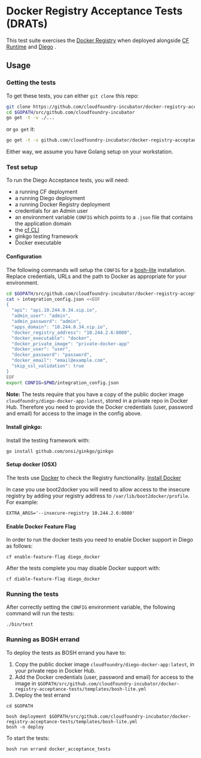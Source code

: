 # Docker Registry Acceptance Tests (DRATs)

This test suite exercises the [Docker Registry](https://github.com/cloudfoundry-incubator/docker-registry-release) when deployed
alongside [CF Runtime](https://github.com/cloudfoundry/cf-release) and [Diego](https://github.com/cloudfoundry-incubator/diego-release) .

## Usage

### Getting the tests

To get these tests, you can either `git clone` this repo:

```bash
git clone https://github.com/cloudfoundry-incubator/docker-registry-acceptance-tests $GOPATH/src/github.com/cloudfoundry-incubator
cd $GOPATH/src/github.com/cloudfoundry-incubator
go get -t -v ./...
```

 or `go get` it:

 ```bash
 go get -t -v github.com/cloudfoundry-incubator/docker-registry-acceptance-tests/...
 ```

Either way, we assume you have Golang setup on your workstation.

### Test setup

To run the Diego Acceptance tests, you will need:
- a running CF deployment
- a running Diego deployment
- a running Docker Registry deployment
- credentials for an Admin user
- an environment variable `CONFIG` which points to a `.json` file that contains the application domain
- the [cf CLI](https://github.com/cloudfoundry/cli)
- ginkgo testing framework
- Docker executable

#### Configuration

The following commands will setup the `CONFIG` for a [bosh-lite](https://github.com/cloudfoundry/bosh-lite)
installation. Replace credentials, URLs and the path to Docker as appropriate for your environment.

```bash
cd $GOPATH/src/github.com/cloudfoundry-incubator/docker-registry-acceptance-tests
cat > integration_config.json <<EOF
{
  "api": "api.10.244.0.34.xip.io",
  "admin_user": "admin",
  "admin_password": "admin",
  "apps_domain": "10.244.0.34.xip.io",
  "docker_registry_address": "10.244.2.6:8080",
  "docker_executable": "docker",
  "docker_private_image": "private-docker-app"
  "docker_user": "user",
  "docker_password": "password",
  "docker_email": "email@example.com",
  "skip_ssl_validation": true
}
EOF
export CONFIG=$PWD/integration_config.json
```

**Note:** The tests require that you have a copy of the public docker image `cloudfoundry/diego-docker-app:latest`, stored in a private repo in Docker Hub. Therefore you need to provide the Docker credentials (user, password and email) for access to the image in the config above.

#### Install ginkgo:

Install the testing framework with:

```
go install github.com/onsi/ginkgo/ginkgo
```

#### Setup docker (OSX)

The tests use [Docker](https://www.docker.com/) to check the Registry functionality. [Install Docker](https://docs.docker.com/installation) 

In case you use boot2docker you will need to allow access to the insecure registry by adding your registry address to `/var/lib/boot2docker/profile`. For example:

```
EXTRA_ARGS='--insecure-registry 10.244.2.6:8080'
```

#### Enable Docker Feature Flag

In order to run the docker tests you need to enable Docker support in Diego as follows:

```cf enable-feature-flag diego_docker```

After the tests complete you may disable Docker support with:

```cf diable-feature-flag diego_docker```


### Running the tests

After correctly setting the `CONFIG` environment variable, the following command will run the tests:

```
./bin/test
```

### Running as BOSH errand

To deploy the tests as BOSH errand you have to:

1. Copy the public docker image `cloudfoundry/diego-docker-app:latest`, in your private repo in Docker Hub.
1. Add the Docker credentials (user, password and email) for access to the image in `$GOPATH/src/github.com/cloudfoundry-incubator/docker-registry-acceptance-tests/templates/bosh-lite.yml`
1. Deploy the test errand

```
cd $GOPATH

bosh deployment $GOPATH/src/github.com/cloudfoundry-incubator/docker-registry-acceptance-tests/templates/bosh-lite.yml
bosh -n deploy
```

To start the tests:

```
bosh run errand docker_acceptance_tests
```
